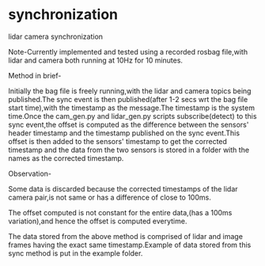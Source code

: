 # synchronization
lidar camera synchronization

Note-Currently implemented and tested using a recorded rosbag file,with lidar and camera both running at 10Hz for 10 minutes.

Method in brief-
   
   Initially the bag file is freely running,with the lidar and camera topics being published.The sync event is then published(after 1-2 secs wrt the bag file start time),with the timestamp as the message.The timestamp is the system time.Once the cam_gen.py and lidar_gen.py scripts subscribe(detect) to this sync event,the offset is computed as the difference between the sensors' header timestamp and the timestamp published on the sync event.This offset is then added to the sensors' timestamp to get the corrected timestamp and the data from the two sensors is stored in a folder with the names as the corrected timestamp.
   
Observation-
  
   Some data is discarded because the corrected timestamps of the lidar camera pair,is not same or has a difference of close to 100ms.
  
   The offset computed is not constant for the entire data,(has a 100ms variation),and hence the offset is computed everytime.
  
   The data stored from the above method is comprised of lidar and image frames having the exact same timestamp.Example of data stored from        this sync method is put in the example folder.
  
